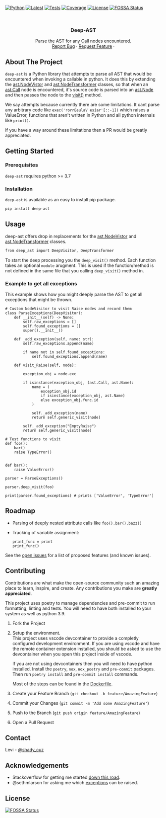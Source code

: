 <!-- PROJECT SHIELDS -->
<!--
*** I'm using markdown "reference style" links for readability.
*** Reference links are enclosed in brackets [ ] instead of parentheses ( ).
*** See the bottom of this document for the declaration of the reference variables
*** for contributors-url, forks-url, etc. This is an optional, concise syntax you may use.
*** https://www.markdownguide.org/basic-syntax/#reference-style-links
-->
[![Python][python-shield]][pypi-url]
[![Latest][version-shield]][pypi-url]
[![Tests][test-shield]][test-url]
[![Coverage][codecov-shield]][codecov-url]
[![License][license-shield]][license-url]
[![FOSSA Status](https://app.fossa.com/api/projects/git%2Bgithub.com%2FDontShaveTheYak%2Fdeep-ast.svg?type=shield)](https://app.fossa.com/projects/git%2Bgithub.com%2FDontShaveTheYak%2Fdeep-ast?ref=badge_shield)
<!-- [![Contributors][contributors-shield]][contributors-url]
[![Forks][forks-shield]][forks-url]
[![Stargazers][stars-shield]][stars-url]
[![Issues][issues-shield]][issues-url] -->

<!-- PROJECT LOGO -->
<br />
<p align="center">
  <!-- <a href="https://github.com/DontShaveTheYak/deep-ast">
    <img src="images/logo.png" alt="Logo" width="80" height="80">
  </a> -->

  <h3 align="center">Deep-AST</h3>

  <p align="center">
    Parse the AST for any <a href=https://docs.python.org/3/library/ast.html#ast.Call>Call</a> nodes encountered.
    <!-- <br />
    <a href="https://github.com/DontShaveTheYak/deep-ast"><strong>Explore the docs »</strong></a>
    <br /> -->
    <br />
    <!-- <a href="https://github.com/DontShaveTheYak/deep-ast">View Demo</a>
    · -->
    <a href="https://github.com/DontShaveTheYak/deep-ast/issues">Report Bug</a>
    ·
    <a href="https://github.com/DontShaveTheYak/deep-ast/issues">Request Feature</a>
    ·
    <!-- <a href="https://la-tech.co/post/hypermodern-cloudformation/getting-started/">Guide</a> -->
  </p>
</p>

## About The Project

<!-- [![Product Name Screen Shot][product-screenshot]](https://example.com) -->

`deep-ast` is a Python library that attempts to parse all AST that would be encountered when invoking a callable in python. It does this by extending the [ast.NodeVistor](https://docs.python.org/3/library/ast.html#ast.NodeVisitor) and [ast.NodeTransformer](https://docs.python.org/3/library/ast.html#ast.NodeTransformer) classes, so that when an [ast.Call](https://docs.python.org/3/library/ast.html#ast.Call) node is encountered, it's source code is parsed into an [ast.Node](https://docs.python.org/3/library/ast.html#ast.Call) and then passes the node to the [visit()](https://docs.python.org/3/library/ast.html#ast.NodeVisitor.visit) method.

We say attempts because currently there are some limitations. It cant parse any arbitrary code like `exec('rorrEeulaV esiar'[::-1])` which raises a ValueError, functions that aren't written in Python and all python internals like `print()`.

If you have a way around these limitations then a PR would be greatly appreciated.

## Getting Started

### Prerequisites

`deep-ast` requires python >= 3.7

### Installation

`deep-ast` is available as an easy to install pip package.
```sh
pip install deep-ast
```

## Usage

deep-ast offers drop in replacements for the [ast.NodeVistor](https://docs.python.org/3/library/ast.html#ast.NodeVisitor) and [ast.NodeTransformer](https://docs.python.org/3/library/ast.html#ast.NodeTransformer) classes.

```sh
from deep_ast import DeepVisitor, DeepTransformer
```

To start the deep processing you the `deep_visit()` method. Each function takes an optional `module` arugment. This is used if the function/method is not defined in the same file that you calling `deep_visit()` method in.

### Example to get all exceptions

This example shows how you might deeply parse the AST to
get all exceptions that might be thrown.

```python3
# Custom NodeVisitor to visit Raise nodes and record them
class ParseExceptions(DeepVisitor):
    def __init__(self) -> None:
        self.raw_exceptions = []
        self.found_exceptions = []
        super().__init__()

    def _add_exception(self, name: str):
        self.raw_exceptions.append(name)

        if name not in self.found_exceptions:
            self.found_exceptions.append(name)

    def visit_Raise(self, node):

        exception_obj = node.exc

        if isinstance(exception_obj, (ast.Call, ast.Name):
            name = (
                exception_obj.id
                if isinstance(exception_obj, ast.Name)
                else exception_obj.func.id
            )

            self._add_exception(name)
            return self.generic_visit(node)

        self._add_exception("EmptyRaise")
        return self.generic_visit(node)

# Test functions to visit
def foo():
    bar()
    raise TypeError()


def bar():
    raise ValueError()

parser = ParseExceptions()

parser.deep_visit(foo)

print(parser.found_exceptions) # prints ['ValueError', 'TypeError']
```

## Roadmap

- Parsing of deeply nested attribute calls like `foo().bar().bazz()`

- Tracking of variable assignment:
  ```python3
  print_func = print
  print_func()
  ```

See the [open issues](https://github.com/DontShaveTheYak/deep-ast/issues) for a list of proposed features (and known issues).

## Contributing

Contributions are what make the open-source community such an amazing place to learn, inspire, and create. Any contributions you make are **greatly appreciated**.

This project uses poetry to manage dependencies and pre-commit to run formatting, linting and tests. You will need to have both installed to your system as well as python 3.9.

1. Fork the Project
2. Setup the environment.  
   This project uses vscode devcontainer to provide a completly configured development environment. If you are using vscode and have the remote container extension installed, you should be asked to use the devcontainer when you open this project inside of vscode.

   If you are not using devcontainers then you will need to have python installed. Install the `poetry`, `nox`, `nox_poetry` and `pre-commit` packages. Then run `poetry install` and `pre-commit install` commands. 

   Most of the steps can be found in the [Dockerfile](.devcontainer/Dockerfile).
2. Create your Feature Branch (`git checkout -b feature/AmazingFeature`)
3. Commit your Changes (`git commit -m 'Add some AmazingFeature'`)
4. Push to the Branch (`git push origin feature/AmazingFeature`)
5. Open a Pull Request

<!-- ## License

Distributed under the Apache-2.0 License. See [LICENSE.txt](./LICENSE.txt) for more information. -->

## Contact

Levi - [@shady_cuz](https://twitter.com/shady_cuz)

<!-- ACKNOWLEDGEMENTS -->
## Acknowledgements
* Stackoverflow for getting me started [down this road](https://stackoverflow.com/questions/32560116/how-to-list-all-exceptions-a-function-could-raise-in-python-3).
* @sethmlarson for asking me which [exceptions](https://github.com/urllib3/urllib3/issues/2648) can be raised.

<!-- MARKDOWN LINKS & IMAGES -->
<!-- https://www.markdownguide.org/basic-syntax/#reference-style-links -->
[python-shield]: https://img.shields.io/pypi/pyversions/deep-ast?style=for-the-badge
[version-shield]: https://img.shields.io/pypi/v/deep-ast?label=latest&style=for-the-badge
[pypi-url]: https://pypi.org/project/deep-ast/
[test-shield]: https://img.shields.io/github/workflow/status/DontShaveTheYak/deep-ast/Tests?label=Tests&style=for-the-badge
[test-url]: https://github.com/DontShaveTheYak/deep-ast/actions?query=workflow%3ATests+branch%3Amaster
[codecov-shield]: https://img.shields.io/codecov/c/gh/DontShaveTheYak/deep-ast/master?color=green&style=for-the-badge&token=bfF18q99Fl
[codecov-url]: https://codecov.io/gh/DontShaveTheYak/deep-ast
[contributors-shield]: https://img.shields.io/github/contributors/DontShaveTheYak/deep-ast.svg?style=for-the-badge
[contributors-url]: https://github.com/DontShaveTheYak/deep-ast/graphs/contributors
[forks-shield]: https://img.shields.io/github/forks/DontShaveTheYak/deep-ast.svg?style=for-the-badge
[forks-url]: https://github.com/DontShaveTheYak/deep-ast/network/members
[stars-shield]: https://img.shields.io/github/stars/DontShaveTheYak/deep-ast.svg?style=for-the-badge
[stars-url]: https://github.com/DontShaveTheYak/deep-ast/stargazers
[issues-shield]: https://img.shields.io/github/issues/DontShaveTheYak/deep-ast.svg?style=for-the-badge
[issues-url]: https://github.com/DontShaveTheYak/deep-ast/issues
[license-shield]: https://img.shields.io/github/license/DontShaveTheYak/deep-ast.svg?style=for-the-badge
[license-url]: https://github.com/DontShaveTheYak/deep-ast/blob/master/LICENSE.txt
[product-screenshot]: images/screenshot.png


## License
[![FOSSA Status](https://app.fossa.com/api/projects/git%2Bgithub.com%2FDontShaveTheYak%2Fdeep-ast.svg?type=large)](https://app.fossa.com/projects/git%2Bgithub.com%2FDontShaveTheYak%2Fdeep-ast?ref=badge_large)